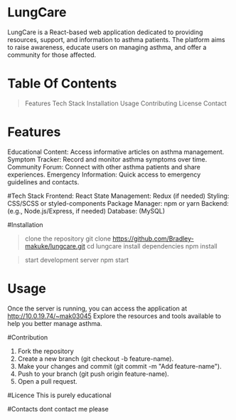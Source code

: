 # LungCare
LungCare is a React-based web application dedicated to providing resources, support, and information to asthma patients. The platform aims to raise awareness, educate users on managing asthma, and offer a community for those affected.

# Table Of Contents
> Features
> Tech Stack
> Installation
> Usage
> Contributing
> License
> Contact
# Features
Educational Content: Access informative articles on asthma management.
Symptom Tracker: Record and monitor asthma symptoms over time.
Community Forum: Connect with other asthma patients and share experiences.
Emergency Information: Quick access to emergency guidelines and contacts.

#Tech Stack
Frontend: React
State Management: Redux (if needed)
Styling: CSS/SCSS or styled-components
Package Manager: npm or yarn
Backend: (e.g., Node.js/Express, if needed)
Database: (MySQL)

#Installation 
> clone the repository
git clone https://github.com/Bradley-makuke/lungcare.git
cd lungcare
> install dependencies
npm install

> start development server
npm start

# Usage
Once the server is running, you can access the application at http://10.0.19.74/~mak03045
Explore the resources and tools available to help you better manage asthma.

#Contribution
1. Fork the repository
2. Create a new branch (git checkout -b feature-name).
3. Make your changes and commit (git commit -m "Add feature-name").
4. Push to your branch (git push origin feature-name).
5. Open a pull request.

#Licence 
This is purely educational

#Contacts
dont contact me please
